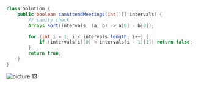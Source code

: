 ```java
class Solution {
    public boolean canAttendMeetings(int[][] intervals) {
        // sanity check
        Arrays.sort(intervals, (a, b) -> a[0] - b[0]);

        for (int i = 1; i < intervals.length; i++) {
            if (intervals[i][0] < intervals[i - 1][1]) return false;
        }
        return true;
    }
}
```


![picture 13](https://i.loli.net/2021/10/13/XuVovzSftYE6CrD.png)  

